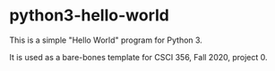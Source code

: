 # python3-hello-world

This is a simple "Hello World" program for Python 3.

It is used as a bare-bones template for CSCI 356, Fall 2020, project 0.
